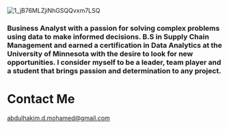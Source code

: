 
![1_jB76MLZjiNhGSQQvxm7LSQ](https://user-images.githubusercontent.com/83378141/119193317-7438e300-ba4f-11eb-8b73-2ddb4fc84af5.gif)

### Business Analyst with a passion for solving complex problems using data to make informed decisions. B.S in Supply Chain Management and earned a certification in Data Analytics at the University of Minnesota with the desire to look for new opportunities. I consider myself to be a leader, team player and a student that brings passion and determination to any project.  



# Contact Me
abdulhakim.d.mohamed@gmail.com




